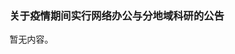 <h3 class="text-center">关于疫情期间实行网络办公与分地域科研的公告</h3>

[title]: <> (关于疫情期间实行网络办公与分地域科研的公告)
[time]: <> (2020-02-22)

暂无内容。
